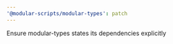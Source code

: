 ```yaml
---
'@modular-scripts/modular-types': patch
---
```


Ensure modular-types states its dependencies explicitly
